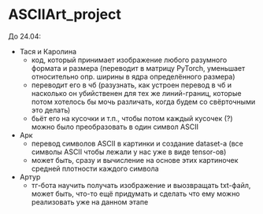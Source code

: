 # ASCIIArt_project
До 24.04:
   * Тася и Каролина
      * код, который принимает изображение любого разумного формата и размера (переводит в матрицу PyTorch, уменьшает относительно опр. ширины в ядра определённого размера)
      * переводит его в чб (разузнать, как устроен перевод в чб и насколько он убийственен для тех же линий-границ, которые потом хотелось бы мочь различать, когда будем со свёрточными это делать)
      * бьёт его на кусочки и т.п., чтобы потом каждый кусочек (?) можно было преобразовать в один символ ASCII
   * Арк
      * перевод символов ASCII в картинки и создание dataset-а (все символы ASCII чтобы лежали у нас уже в виде tensor-ов)
      * может быть, сразу и вычисление на основе этих картиночек средней плотности каждого символа
   * Артур
      * тг-бота научить получать изображение и выозвращать txt-файл, может быть, что-то ещё придумать и сделать что ему можно реализовать уже на данном этапе
